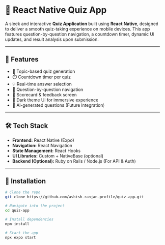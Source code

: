 # 🧠 React Native Quiz App

A sleek and interactive **Quiz Application** built using **React Native**, designed to deliver a smooth quiz-taking experience on mobile devices. This app features question-by-question navigation, a countdown timer, dynamic UI updates, and result analysis upon submission.

---

## 🚀 Features

- 🎯 Topic-based quiz generation
- ⏱️ Countdown timer per quiz
- 💡 Real-time answer selection
- 🔄 Question-by-question navigation
- 🧾 Scorecard & feedback screen
- 🌙 Dark theme UI for immersive experience
- 🧠 AI-generated questions (Future Integration)

---

## 🛠️ Tech Stack

- **Frontend:** React Native (Expo)
- **Navigation:** React Navigation
- **State Management:** React Hooks
- **UI Libraries:** Custom + NativeBase (optional)
- **Backend (Optional):** Ruby on Rails / Node.js (For API & Auth)

---

## 🔧 Installation

```bash
# Clone the repo
git clone https://github.com/ashish-ranjan-profile/quiz-app.git

# Navigate into the project
cd quiz-app

# Install dependencies
npm install

# Start the app
npx expo start
